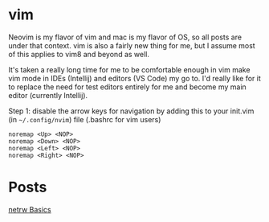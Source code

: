 # vim

Neovim is my flavor of vim and mac is my flavor of OS, so all posts are under that context. vim is also a fairly new thing for me, but I assume most of this applies to vim8 and beyond as well.

It's taken a really long time for me to be comfortable enough in vim make vim mode in IDEs (Intellij) and editors (VS Code) my go to. I'd really like for it to replace the need for test editors entirely for me and become my main editor (currently Intellij).   

Step 1: disable the arrow keys for navigation by adding this to your init.vim (in `~/.config/nvim`) file (.bashrc for vim users)

```nvim
noremap <Up> <NOP>
noremap <Down> <NOP>
noremap <Left> <NOP>
noremap <Right> <NOP>
```

# Posts
[netrw Basics](/vim/netrw-basics)

